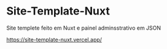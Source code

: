 # Site-Template-Nuxt
 Site templete feito em Nuxt e painel adminsstrativo em JSON

https://site-template-nuxt.vercel.app/
